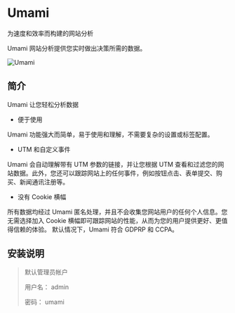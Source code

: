 # Umami

为速度和效率而构建的网站分析

Umami 网站分析提供您实时做出决策所需的数据。

![Umami](https://umami.is/images/app.jpg)

## 简介

Umami 让您轻松分析数据

+ 便于使用

Umami 功能强大而简单，易于使用和理解，不需要复杂的设置或标签配置。

+ UTM 和自定义事件

Umami 会自动理解带有 UTM 参数的链接，并让您根据 UTM 查看和过滤您的网站数据。此外，您还可以跟踪网站上的任何事件，例如按钮点击、表单提交、购买、新闻通讯注册等。

+ 没有 Cookie 横幅

所有数据均经过 Umami 匿名处理，并且不会收集您网站用户的任何个人信息。您无需选择加入 Cookie
横幅即可跟踪网站的性能，从而为您的用户提供更好、更值得信赖的体验。
默认情况下，Umami 符合 GDPRP 和 CCPA。

## 安装说明

> 默认管理员帐户
>
> 用户名： admin
>
> 密码： umami
